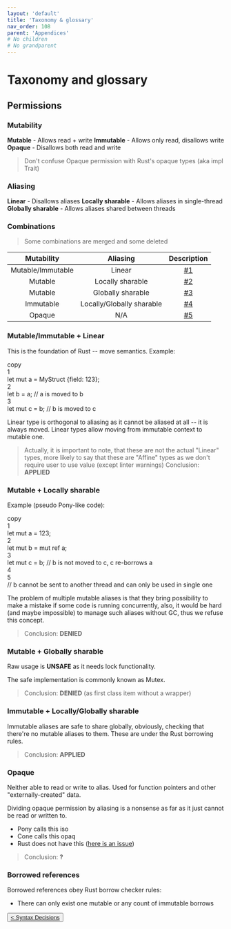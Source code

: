 ```yaml
---
layout: 'default'
title: 'Taxonomy & glossary'
nav_order: 108
parent: 'Appendices'
# No children
# No grandparent
---
```


# Taxonomy and glossary

## Permissions

### Mutability

**Mutable** - Allows read + write
**Immutable** - Allows only read, disallows write
**Opaque** - Disallows both read and write

> Don't confuse Opaque permission with Rust's opaque types (aka <span class="inline-code highlight-jc hljs"><span class="hljs-keyword">impl</span> <span class="hljs-title class_">Trait</span></span>)

### Aliasing

**Linear** - Disallows aliases
**Locally sharable** - Allows aliases in single-thread
**Globally sharable** - Allows aliases shared between threads

### Combinations

> Some combinations are merged and some deleted

| Mutability | Aliasing | Description |
|:----------:|:--------:|:-----------:|
| Mutable/Immutable | Linear | [#1](#mut-imm-lin) |
| Mutable | Locally sharable | [#2](#mut-loc) |
| Mutable | Globally sharable | [#3](#mut-glob) |
| Immutable | Locally/Globally sharable | [#4](#mut-loc-glob) |
| Opaque | N/A | [#5](#opaque) |

### Mutable/Immutable + Linear

This is the foundation of Rust -- move semantics.
Example:

<div class="code-fence line-numbers highlight-jc hljs">
            <div class="copy">copy</div>
            <div class="line-num" data-line-num="1">1</div><div class="line"><span class="hljs-keyword">let</span> <span class="hljs-keyword">mut </span><span class="hljs-variable">a</span> = MyStruct {field: <span class="hljs-number">123</span>};</div><div class="line-num" data-line-num="2">2</div><div class="line"><span class="hljs-keyword">let</span> <span class="hljs-variable">b</span> = a; <span class="hljs-comment">// <span class="inline-code highlight-jc hljs">a</span> is moved to <span class="inline-code highlight-jc hljs">b</span></span></div><div class="line-num" data-line-num="3">3</div><div class="line"><span class="hljs-keyword">let</span> <span class="hljs-keyword">mut </span><span class="hljs-variable">c</span> = b; <span class="hljs-comment">// <span class="inline-code highlight-jc hljs">b</span> is moved to <span class="inline-code highlight-jc hljs">c</span></span></div>
        </div>

Linear type is orthogonal to aliasing as it cannot be aliased at all -- it is always moved.
Linear types allow moving from immutable context to mutable one.

> Actually, it is important to note, that these are not the actual "Linear" types, more likely to say that these are "Affine" types as we don't require user to use value (except linter warnings)
> Conclusion: **APPLIED**

### Mutable + Locally sharable

Example (pseudo Pony-like code):

<div class="code-fence line-numbers highlight-jc hljs">
            <div class="copy">copy</div>
            <div class="line-num" data-line-num="1">1</div><div class="line"><span class="hljs-keyword">let</span> <span class="hljs-keyword">mut </span><span class="hljs-variable">a</span> = <span class="hljs-number">123</span>;</div><div class="line-num" data-line-num="2">2</div><div class="line"><span class="hljs-keyword">let</span> <span class="hljs-keyword">mut </span><span class="hljs-variable">b</span> = <span class="hljs-keyword">mut</span> <span class="hljs-keyword">ref</span> a;</div><div class="line-num" data-line-num="3">3</div><div class="line"><span class="hljs-keyword">let</span> <span class="hljs-keyword">mut </span><span class="hljs-variable">c</span> = b; <span class="hljs-comment">// <span class="inline-code highlight-jc hljs">b</span> is not moved to <span class="inline-code highlight-jc hljs">c</span>, <span class="inline-code highlight-jc hljs">c</span> re-borrows <span class="inline-code highlight-jc hljs">a</span></span></div><div class="line-num" data-line-num="4">4</div><div class="line"></div><div class="line-num" data-line-num="5">5</div><div class="line"><span class="hljs-comment">// <span class="inline-code highlight-jc hljs">b</span> cannot be sent to another thread and can only be used in single one</span></div>
        </div>

The problem of multiple mutable aliases is that they bring possibility to make a mistake if some code is running concurrently, also, it would be hard (and maybe impossible) to manage such aliases without GC, thus we refuse this concept.

> Conclusion: **DENIED**

### Mutable + Globally sharable

Raw usage is **UNSAFE** as it needs lock functionality.

The safe implementation is commonly known as Mutex.

> Conclusion: **DENIED** (as first class item without a wrapper)

### Immutable + Locally/Globally sharable

Immutable aliases are safe to share globally, obviously, checking that there're no mutable aliases to them.
These are under the Rust borrowing rules.

> Conclusion: **APPLIED**

### Opaque

Neither able to read or write to alias. Used for function pointers and other "externally-created" data.

Dividing opaque permission by aliasing is a nonsense as far as it just cannot be read or written to.

- Pony calls this <span class="inline-code highlight-jc hljs">iso</span>
- Cone calls this <span class="inline-code highlight-jc hljs">opaq</span>
- Rust does not have this ([here is an issue](https://github.com/rust-lang/rfcs/blob/master/text/1861-extern-types.md))

> Conclusion: **?**

### Borrowed references

Borrowed references obey Rust borrow checker rules:

- There can only exist one mutable or any count of immutable borrows
<div class="nav-btn-block">
    <button class="nav-btn left">
    <a class="link" href="/Jacy-Dev-Book/appendices/syntax-decisions">< Syntax Decisions</a>
</button>

    
</div>
